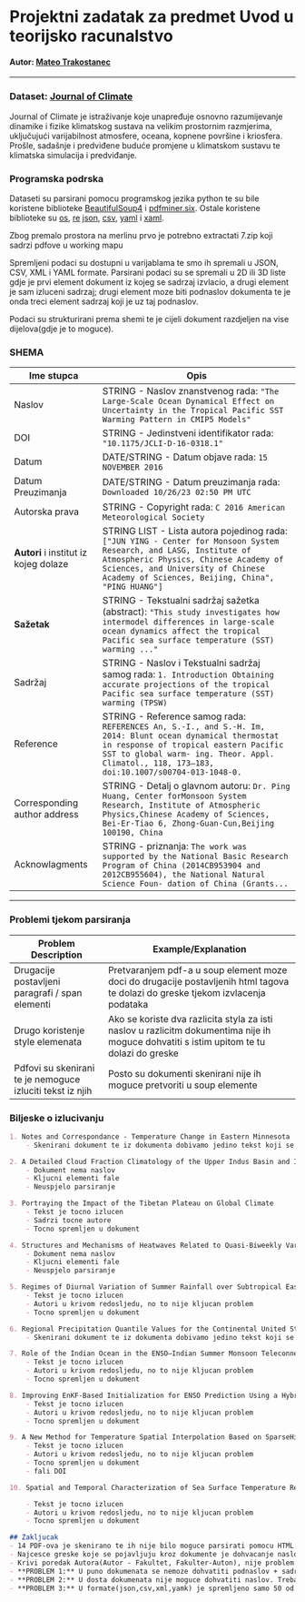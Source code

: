 # Projektni zadatak za predmet Uvod u teorijsko racunalstvo

#### Autor: [Mateo Trakostanec](https://github.com/AceTep/UTR-parsiranje)


___


### Dataset: [Journal of Climate](https://drive.google.com/file/d/1wc4Cy8wUP4ETLfy_IpzfhCwp_UHMbD6h/view?usp=drive_link)

Journal of Climate je istraživanje koje unapređuje osnovno razumijevanje dinamike i fizike klimatskog sustava na velikim prostornim razmjerima, uključujući varijabilnost atmosfere, oceana, kopnene površine i kriosfera. Prošle, sadašnje i predviđene buduće promjene u klimatskom sustavu te klimatska simulacija i predviđanje.


### Programska podrska 
Dataseti su parsirani pomocu programskog jezika python te su bile koristene biblioteke [BeautifulSoup4](https://pypi.org/project/beautifulsoup4/) i [pdfminer.six](https://pypi.org/project/pdfminer.six/). 
Ostale koristene biblioteke su [os](https://docs.python.org/3/library/os.html), [re](https://docs.python.org/3/library/re.html) [json](https://docs.python.org/3/library/json.html), [csv](https://docs.python.org/3/library/json.html), [yaml](https://pypi.org/project/PyYAML/) i [xaml](https://pypi.org/project/xaml/).

Zbog premalo prostora na merlinu prvo je potrebno extractati 7.zip koji sadrzi pdfove u working mapu

Spremljeni podaci su dostupni u varijablama te smo ih spremali u JSON, CSV, XML i YAML formate. Parsirani podaci su se spremali u 2D ili 3D liste gdje je prvi element dokument iz kojeg se sadrzaj izvlacio, a drugi element je sam izluceni sadrzaj; drugi element moze biti podnaslov dokumenta te je onda treci element sadrzaj koji je uz taj podnaslov. 

Podaci su strukturirani prema shemi te je cijeli dokument razdjeljen na vise dijelova(gdje je to moguce).
### SHEMA

| Ime stupca | Opis |
| --- | --- |
| Naslov | STRING - Naslov znanstvenog rada: `"The Large-Scale Ocean Dynamical Effect on Uncertainty in the Tropical Pacific SST Warming Pattern in CMIP5 Models"` |
| DOI | STRING - Jedinstveni identifikator rada: `"10.1175/JCLI-D-16-0318.1"` |
| Datum | DATE/STRING - Datum objave rada: `15 NOVEMBER 2016` |
| Datum Preuzimanja | DATE/STRING - Datum preuzimanja rada: `Downloaded 10/26/23 02:50 PM UTC` |
| Autorska prava  | STRING - Copyright rada: `C 2016 American Meteorological Society` |
| **Autori** i institut iz kojeg dolaze| STRING LIST - Lista autora pojedinog rada: `["JUN YING - Center for Monsoon System Research, and LASG, Institute of Atmospheric Physics, Chinese Academy of Sciences, and University of Chinese Academy of Sciences, Beijing, China", "PING HUANG"]` |
| **Sažetak** | STRING - Tekstualni sadržaj sažetka (abstract): `"This study investigates how intermodel differences in large-scale ocean dynamics affect the tropical Pacific sea surface temperature (SST) warming ..."` |
| Sadržaj | STRING - Naslov i Tekstualni sadržaj samog rada: ` 1. Introduction Obtaining accurate projections of the tropical Pacific sea surface temperature (SST) warming (TPSW) ` |
| Reference | STRING - Reference samog rada: ` REFERENCES An, S.-I., and S.-H. Im, 2014: Blunt ocean dynamical thermostat in response of tropical eastern Pacific SST to global warm- ing. Theor. Appl. Climatol., 118, 173—183, doi:10.1007/s00704-013-1048-0. ` |
|     Corresponding author address | STRING - Detalj o glavnom autoru: ` Dr. Ping Huang, Center forMonsoon System Research, Institute of Atmospheric Physics,Chinese Academy of Sciences, Bei-Er-Tiao 6, Zhong-Guan-Cun,Beijing 100190, China ` |
|   Acknowlagments| STRING - priznanja: ` The work was supported by the National Basic Research Program of China (2014CB953904 and 2012CB955604), the National Natural Science Foun- dation of China (Grants... ` |

___
### Problemi tjekom parsiranja
| Problem Description                                            | Example/Explanation                                                                                                                                                                                 |
|----------------------------------------------------------------|-----------------------------------------------------------------------------------------------------------------------------------------------------------------------------------------------------|
|Drugacije postavljeni paragrafi / span elementi                                | Pretvaranjem pdf-a u soup element moze doci do drugacije postavljenih html tagova te dolazi do greske tjekom izvlacenja podataka  |                         
| Drugo koristenje style elemenata                      | Ako se koriste dva razlicita styla za isti naslov u razlicitm dokumentima nije ih moguce dohvatiti s istim upitom te tu dolazi do greske                                                                                                        |
| Pdfovi su skenirani te je nemoguce izluciti tekst iz njih| Posto su dokumenti skenirani nije ih moguce pretvoriti u soup elemente                                                                                                                                        


### Biljeske o izlucivanju



``` markdown
1. Notes and Correspondance - Temperature Change in Eastern Minnesota
    - Skenirani dokument te iz dokumenta dobivamo jedino tekst koji se nalazi u podnozju dokumenta

2. A Detailed Cloud Fraction Climatology of the Upper Indus Basin and Its Implications for Near-Surface Air Temperature
    - Dokument nema naslov
    - Kljucni elementi fale
    - Neuspjelo parsiranje

3. Portraying the Impact of the Tibetan Plateau on Global Climate
    - Tekst je tocno izlucen
    - Sadrzi tocne autore
    - Tocno spremljen u dokument 

4. Structures and Mechanisms of Heatwaves Related to Quasi-Biweekly Variability over Southern China
    - Dokument nema naslov
    - Kljucni elementi fale
    - Neuspjelo parsiranje

5. Regimes of Diurnal Variation of Summer Rainfall over Subtropical East Asia
    - Tekst je tocno izlucen
    - Autori u krivom redosljedu, no to nije kljucan problem
    - Tocno spremljen u dokument    

6. Regional Precipitation Quantile Values for the Continental United States Compited from L-Moments
    - Skenirani dokument te iz dokumenta dobivamo jedino tekst koji se nalazi u podnozju dokumenta

7. Role of the Indian Ocean in the ENSO–Indian Summer Monsoon Teleconnectionin the NCEP Climate Forecast System
    - Tekst je tocno izlucen
    - Autori u krivom redosljedu, no to nije kljucan problem
    - Tocno spremljen u dokument    

8. Improving EnKF-Based Initialization for ENSO Prediction Using a HybridAdaptive Method
    - Tekst je tocno izlucen
    - Autori u krivom redosljedu, no to nije kljucan problem
    - Tocno spremljen u dokument  

9. A New Method for Temperature Spatial Interpolation Based on SparseHistorical Stations
    - Tekst je tocno izlucen
    - Autori u krivom redosljedu, no to nije kljucan problem
    - Tocno spremljen u dokument  
    - fali DOI

10. Spatial and Temporal Characterization of Sea Surface Temperature Responseto Tropical Cyclones*

    - Tekst je tocno izlucen
    - Autori u krivom redosljedu, no to nije kljucan problem
    - Tocno spremljen u dokument 

## Zakljucak
- 14 PDF-ova je skenirano te ih nije bilo moguce parsirati pomocu HTML parsera.
- Najcesce greske koje se pojavljuju kroz dokumente je dohvacanje naslova i sadrzaja svih elemenata. Cesto dolazi do toga da se tekst nalazi u drugacijem span elementu te ga je nemoguce dohvatiti i ostaje prazan. To se moze uociti kroz razne spremljene podatke(json, csv...). 
- Krivi poredak Autora(Autor - Fakultet, Fakulter-Auton), nije problem
- **PROBLEM 1:** U puno dokumenata se nemoze dohvatiti podnaslov + sadrzaj i ostali kljucni elementi.
- **PROBLEM 2:** U dosta dokumenata nije moguce dohvatiti naslov. Treba popraviti dalje.
- **PROBLEM 3:** U formate(json,csv,xml,yamk) je spremljeno samo 50 od 110 dokumenata, treba detaljnije istraziti zasto

```

